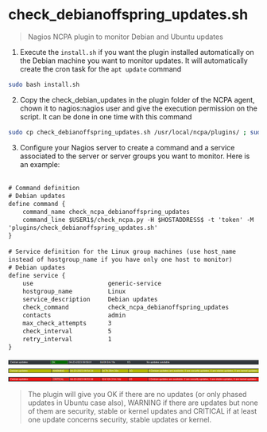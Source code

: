 # check_debianoffspring_updates.sh
> Nagios NCPA plugin to monitor Debian and Ubuntu updates


1. Execute the `install.sh` if you want the plugin installed automatically on the Debian machine you want to monitor updates. It will automatically create the cron task for the `apt update` command
```bash
sudo bash install.sh
```
2. Copy the check_debian_updates in the plugin folder of the NCPA agent, chown it to nagios:nagios user and give the execution permission on the script. It can be done in one time with this command
```bash
sudo cp check_debianoffspring_updates.sh /usr/local/ncpa/plugins/ ; sudo chown nagios:nagios /usr/local/ncpa/plugins/check_debianoffspring_updates.sh ; sudo chmod +x /usr/local/ncpa/plugins/check_debianoffspring_updates.sh
```
3. Configure your Nagios server to create a command and a service associated to the server or server groups you want to monitor. Here is an example:
```shell

# Command definition
# Debian updates
define command {
    command_name check_ncpa_debianoffspring_updates
    command_line $USER1$/check_ncpa.py -H $HOSTADDRESS$ -t 'token' -M 'plugins/check_debianoffspring_updates.sh'
}

# Service definition for the Linux group machines (use host_name instead of hostgroup_name if you have only one host to monitor)
# Debian updates
define service {
    use                     generic-service
    hostgroup_name          Linux
    service_description     Debian updates
    check_command           check_ncpa_debianoffspring_updates
    contacts                admin
    max_check_attempts      3
    check_interval          5
    retry_interval          1
}
```
![alt text](https://github.com/John4887/check_debian_updates/blob/main/check_debian_updates_OK.png)
![alt text](https://github.com/John4887/check_debian_updates/blob/main/check_debian_updates_WARNING.png)
![alt text](https://github.com/John4887/check_debian_updates/blob/main/check_debian_updates_CRITICAL.png)

> The plugin will give you OK if there are no updates (or only phased updates in Ubuntu case also), WARNING if there are updates but none of them are security, stable or kernel updates and CRITICAL if at least one update concerns security, stable updates or kernel.
